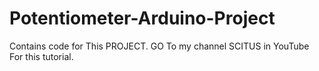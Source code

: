 # Potentiometer-Arduino-Project
Contains code for This PROJECT.
GO To my channel SCITUS in YouTube For this tutorial.
